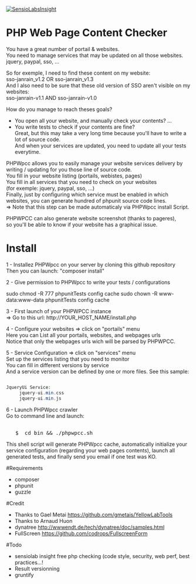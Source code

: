 [![SensioLabsInsight](https://insight.sensiolabs.com/projects/ceb71b84-98c4-4e89-a017-50576b8f3672/big.png)](https://insight.sensiolabs.com/projects/ceb71b84-98c4-4e89-a017-50576b8f3672)

PHP Web Page Content Checker
==========================

You have a great number of portail & websites.  
You need to manage services that may be updated on all those websites.  
jquery, paypal, sso, ...  

So for exemple, I need to find these content on my website:  
sso-janrain_v1.2 OR sso-janrain_v1.3  
And I also need to be sure that these old version of SSO aren't visible on my websites:  
sso-janrain-v1.1 AND sso-janrain-v1.0

How do you manage to reach theses goals?
- You open all your website, and manually check your contents? ...  
- You write tests to check if your contents are fine?  
Great, but this may take a very long time because you'll have to write a lot of source code.  
And when your services are updated, you need to update all your tests everytime.  

PHPWpcc allows you to easily manage your website services delivery by writing / updating for you those line of source code.  
You fill in your website listing (portails, webistes, pages)  
You fill in all services that you need to check on your websites  
(for exemple: jquery, paypal, sso, ...)  
Finally, just by configuring which service must be enabled in which websites, you can generate hundred of phpunit source code lines.  
=> Note that this step can be made automaticaly via PHPWpcc install Script.  

PHPWPCC can also generate website screenshot (thanks to pageres),  
so you'll be able to know if your website has a graphical issue.  


Install
=================

1 - Installez PHPWpcc on your server by cloning this github repository  
Then you can launch: "composer install"

2 - Give permission to PHPWpcc to write your tests / configurations


sudo chmod -R 777  phpunitTests config cache
sudo chown -R www-data:www-data phpunitTests config cache


3 - First launch of your PHPWPCC instance  
=> Go to this url: http://YOUR_HOST_NAME/install.php  
 
4 - Configure your websites => click on "portails" menu  
Here you can List all your portails, websites, and webpages urls  
Notice that only the webpages urls wich will be parsed by PHPWPCC.  
  
5 - Service Configuration => click on "services" menu  
Set up the services listing that you need to monitor  
You can fill in different versions by service  
And a service version can be defined by one or more files. See this sample:  
```php

JqueryUi Service:
	 jquery-ui.min.css
	 jquery-ui.min.js

```

6 - Launch PHPWpcc crawler  
Go to command line and launch:  

<pre>   
   $  cd bin && ./phpwpcc.sh
</pre>

This shell script will generate PHPWpcc cache, automatically initialize your service configuration (regarding your web pages contents),
launch all generated tests, and finally send you email if one test was KO.


#Requirements

- composer 
- phpunit  
- guzzle  
  
#Credit

- Thanks to Gael Metai https://github.com/gmetais/YellowLabTools
- Thanks to Arnaud Huon
- dynatree http://wwwendt.de/tech/dynatree/doc/samples.html
- FullScreen https://github.com/codrops/FullscreenForm

#Todo

- sensiolab insight free php checking (code style, security, web perf, best practices...!
- Result versionning 
- gruntify

